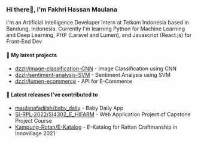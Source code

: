 ### Hi there👋, I'm Fakhri Hassan Maulana

I'm an Artificial Intelligence Developer Intern at Telkom Indonesia based in Bandung, Indonesia. Currently I'm learning Python for Machine Learning and Deep Learning, PHP (Laravel and Lumen), and Javascript (React.js) for Front-End Dev

#### 🌱 My latest projects

- [dzzlr/image-classification-CNN](https://github.com/dzzlr/image-classification-CNN) - Image Classification using CNN
- [dzzlr/sentiment-analysis-SVM](https://github.com/dzzlr/sentiment-analysis-SVM) - Sentiment Analysis using SVM
- [dzzlr/lumen-ecommerce](https://github.com/dzzlr/lumen-ecommerce) - API for E-Commerce 

#### 🤝 Latest releases I've contributed to

- [maulanafadilah/baby_daily](https://github.com/maulanafadilah/baby_daily) - Baby Daily App
- [SI-RPL-2022/SI4302_E_HIFARM](https://github.com/SI-RPL-2022/SI4302_E_HIFARM) - Web Application Project of Capstone Project Course
- [Kampung-Rotan/E-Katalog](https://github.com/Kampung-Rotan/E-Katalog) - E-Katalog for Rattan Craftmanship in Innovillage 2021
